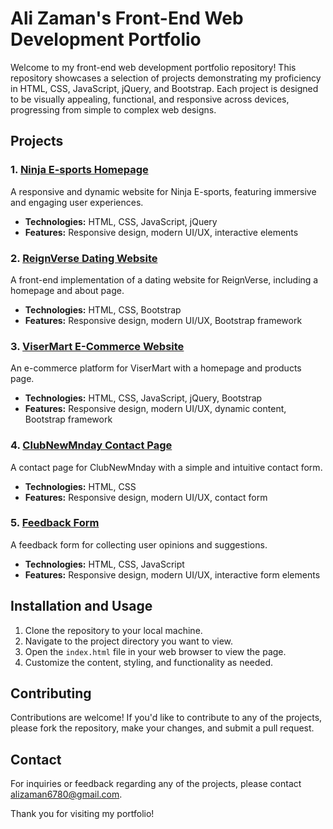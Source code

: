 # Ali Zaman's Front-End Web Development Portfolio

Welcome to my front-end web development portfolio repository! This repository showcases a selection of projects demonstrating my proficiency in HTML, CSS, JavaScript, jQuery, and Bootstrap. Each project is designed to be visually appealing, functional, and responsive across devices, progressing from simple to complex web designs.

## Projects

### 1. [Ninja E-sports Homepage](ninja-e-sports-homepage)
A responsive and dynamic website for Ninja E-sports, featuring immersive and engaging user experiences.

- **Technologies:** HTML, CSS, JavaScript, jQuery
- **Features:** Responsive design, modern UI/UX, interactive elements

### 2. [ReignVerse Dating Website](reignverse-dating-website)
A front-end implementation of a dating website for ReignVerse, including a homepage and about page.

- **Technologies:** HTML, CSS, Bootstrap
- **Features:** Responsive design, modern UI/UX, Bootstrap framework

### 3. [ViserMart E-Commerce Website](visermart-e-commerce-website)
An e-commerce platform for ViserMart with a homepage and products page.

- **Technologies:** HTML, CSS, JavaScript, jQuery, Bootstrap
- **Features:** Responsive design, modern UI/UX, dynamic content, Bootstrap framework

### 4. [ClubNewMnday Contact Page](club-new-mnday-contact-page)
A contact page for ClubNewMnday with a simple and intuitive contact form.

- **Technologies:** HTML, CSS
- **Features:** Responsive design, modern UI/UX, contact form

### 5. [Feedback Form](feedback-form)
A feedback form for collecting user opinions and suggestions.

- **Technologies:** HTML, CSS, JavaScript
- **Features:** Responsive design, modern UI/UX, interactive form elements

## Installation and Usage

1. Clone the repository to your local machine.
2. Navigate to the project directory you want to view.
3. Open the `index.html` file in your web browser to view the page.
4. Customize the content, styling, and functionality as needed.

## Contributing

Contributions are welcome! If you'd like to contribute to any of the projects, please fork the repository, make your changes, and submit a pull request.

## Contact

For inquiries or feedback regarding any of the projects, please contact [alizaman6780@gmail.com](mailto:alizaman6780@gmail.com).

Thank you for visiting my portfolio!

